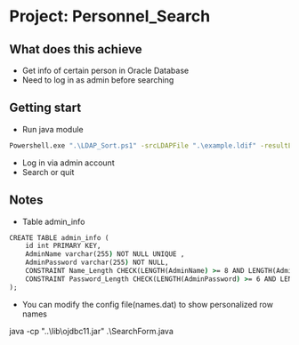 # Project: Personnel_Search
## What does this achieve

- Get info of certain person in Oracle Database
- Need to log in as admin before searching

## Getting start

- Run java module
```cmd
Powershell.exe ".\LDAP_Sort.ps1" -srcLDAPFile ".\example.ldif" -resultLDAPFile ".\sorted.ldif" -order "0"
```
- Log in via admin account
- Search or quit

## Notes

- Table admin_info
```cmd
CREATE TABLE admin_info (
    id int PRIMARY KEY,
    AdminName varchar(255) NOT NULL UNIQUE ,
    AdminPassword varchar(255) NOT NULL,
    CONSTRAINT Name_Length CHECK(LENGTH(AdminName) >= 8 AND LENGTH(AdminName) <= 20),
    CONSTRAINT Password_Length CHECK(LENGTH(AdminPassword) >= 6 AND LENGTH(AdminPassword) <= 15)
);
```
- You can modify the config file(names.dat) to show personalized row names





java -cp "..\lib\ojdbc11.jar" .\SearchForm.java